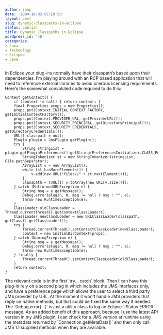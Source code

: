 ```yaml
---
author: ianp
date: '2004-10-03 05:10:58'
layout: post
slug: dynamic-classpaths-in-eclipse
status: publish
title: Dynamic Classpaths in Eclipse
wordpress_id: '46'
categories:
- Java
- Technology
- Eclipse
- Java
---
```


In Eclipse your plug-ins normally have their classpath’s based upon
their dependencies. I'm playing around with an RCP based application
that will need to reference external libraries to avoid onerous
licensing requirements. Here's the somewhat convoluted code required to
do this:

~~~~ {lang="Java" line="1"}
Context getContext() {
    if (context != null) { return context; }
    final Properties props = new Properties();
    props.put(Context.INITIAL_CONTEXT_FACTORY, getInitialContextFactory());
    props.put(Context.PROVIDER_URL, getProviderURL());
    props.put(Context.SECURITY_PRINCIPAL, getDirectoryPrincipal());
    props.put(Context.SECURITY_CREDENTIALS, getDirectoryCredentials());
    URL[] classpath = null;
    Plugin plugin = JmsPlugin.getPlugin();
    try {
        String stringList = plugin.getPluginPreferences().getString(PreferencesInitializer.CLASS_PATH);
        StringTokenizer st = new StringTokenizer(stringList, File.pathSeparator);
        ArrayList v = new ArrayList();
        while (st.hasMoreElements()) {
            v.add(new URL("file://" + st.nextElement()));
        }
        classpath = (URL[]) v.toArray(new URL[v.size()]);
    } catch (MalformedURLException e) {
        String msg = e.getMessage();
        Debug.error(plugin, 0, msg != null ? msg : "", e);
        throw new RuntimeException(e);
    }
    ClassLoader oldClassLoader = Thread.currentThread().getContextClassLoader();
    ClassLoader newClassLoader = new URLClassLoader(classpath, getClass().getClassLoader());
    try {
        Thread.currentThread().setContextClassLoader(newClassLoader);
        context = new InitialDirContext(props);
    } catch (NamingException e) {
        String msg = e.getMessage();
        Debug.error(plugin, 0, msg != null ? msg : "", e);
        throw new RuntimeException(e);
    } finally {
        Thread.currentThread().setContextClassLoader(oldClassLoader);
    }
    return context;
}
~~~~

The relevant code is in the first \`try... catch\` block. Then I can
have this plug-in rely on a second plug in which includes the JMS
interfaces only, and have a preference page which allows the user to
select a third party JMS provider by URL. At the moment it won't handle
JMS providers that reply on native methods, but that could be fixed the
same way if needed. The \`Debug.error(...)\` is just a utility class to
log an Eclipse \`IStatus.ERROR\` message. As an added benefit of this
approach, because I use the latest API version in my JMS plugin, I can
check for a JMS version at runtime using the metadata returned by
\`Connection.getMetaData()\` and then only call JMS 1.1 supplied methods
when they are available.
